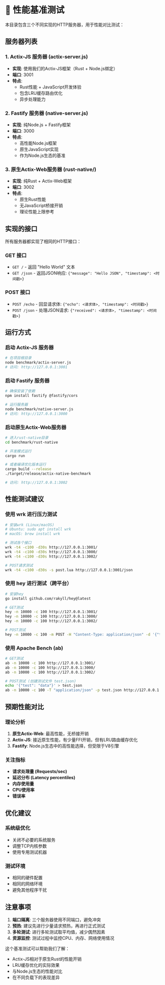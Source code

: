# 🚀 性能基准测试

本目录包含三个不同实现的HTTP服务器，用于性能对比测试：

## 服务器列表

### 1. Actix-JS 服务器 (actix-server.js)
- **实现**: 使用我们的Actix-JS框架（Rust + Node.js绑定）
- **端口**: 3001
- **特点**: 
  - Rust性能 + JavaScript开发体验
  - 包含LRU缓存路由优化
  - 异步处理能力

### 2. Fastify 服务器 (native-server.js)
- **实现**: 纯Node.js + Fastify框架
- **端口**: 3000
- **特点**: 
  - 高性能Node.js框架
  - 原生JavaScript实现
  - 作为Node.js生态的基准

### 3. 原生Actix-Web服务器 (rust-native/)
- **实现**: 纯Rust + Actix-Web框架
- **端口**: 3002
- **特点**: 
  - 原生Rust性能
  - 无JavaScript桥接开销
  - 理论性能上限参考

## 实现的接口

所有服务器都实现了相同的HTTP接口：

### GET 接口
- `GET /` - 返回 "Hello World" 文本
- `GET /json` - 返回JSON响应: `{"message": "Hello JSON", "timestamp": <时间戳>}`

### POST 接口
- `POST /echo` - 回显请求体: `{"echo": <请求体>, "timestamp": <时间戳>}`
- `POST /json` - 处理JSON请求: `{"received": <请求体>, "timestamp": <时间戳>}`

## 运行方式

### 启动 Actix-JS 服务器
```bash
# 在项目根目录
node benchmark/actix-server.js
# 访问: http://127.0.0.1:3001
```

### 启动 Fastify 服务器
```bash
# 确保安装了依赖
npm install fastify @fastify/cors

# 运行服务器
node benchmark/native-server.js
# 访问: http://127.0.0.1:3000
```

### 启动原生Actix-Web服务器
```bash
# 进入rust-native目录
cd benchmark/rust-native

# 开发模式运行
cargo run

# 或者编译优化版本运行
cargo build --release
./target/release/actix-native-benchmark

# 访问: http://127.0.0.1:3002
```

## 性能测试建议

### 使用 wrk 进行压力测试
```bash
# 安装wrk (Linux/macOS)
# Ubuntu: sudo apt install wrk
# macOS: brew install wrk

# 测试各个接口
wrk -t4 -c100 -d30s http://127.0.0.1:3001/
wrk -t4 -c100 -d30s http://127.0.0.1:3000/
wrk -t4 -c100 -d30s http://127.0.0.1:3002/

# POST请求测试
wrk -t4 -c100 -d30s -s post.lua http://127.0.0.1:3001/json
```

### 使用 hey 进行测试（跨平台）
```bash
# 安装hey
go install github.com/rakyll/hey@latest

# GET测试
hey -n 10000 -c 100 http://127.0.0.1:3001/
hey -n 10000 -c 100 http://127.0.0.1:3000/
hey -n 10000 -c 100 http://127.0.0.1:3002/

# POST测试
hey -n 10000 -c 100 -m POST -H "Content-Type: application/json" -d '{"test": "data"}' http://127.0.0.1:3001/json
```

### 使用 Apache Bench (ab)
```bash
# GET测试
ab -n 10000 -c 100 http://127.0.0.1:3001/
ab -n 10000 -c 100 http://127.0.0.1:3000/
ab -n 10000 -c 100 http://127.0.0.1:3002/

# POST测试 (创建测试文件 test.json)
echo '{"test": "data"}' > test.json
ab -n 10000 -c 100 -T "application/json" -p test.json http://127.0.0.1:3001/json
```

## 预期性能对比

### 理论分析
1. **原生Actix-Web**: 最高性能，无桥接开销
2. **Actix-JS**: 接近原生性能，有少量FFI开销，但有LRU路由缓存优化
3. **Fastify**: Node.js生态中的高性能选择，但受限于V8引擎

### 关注指标
- **请求处理量 (Requests/sec)**
- **延迟分布 (Latency percentiles)**
- **内存使用量**
- **CPU使用率**
- **错误率**

## 优化建议

### 系统级优化
- 关闭不必要的系统服务
- 调整TCP内核参数
- 使用专用测试机器

### 测试环境
- 相同的硬件配置
- 相同的网络环境
- 避免其他程序干扰

## 注意事项

1. **端口隔离**: 三个服务器使用不同端口，避免冲突
2. **预热**: 建议先进行少量请求预热，再进行正式测试
3. **多轮测试**: 进行多轮测试取平均值，减少偶然因素
4. **资源监控**: 测试过程中监控CPU、内存、网络使用情况

这个基准测试可以帮助我们了解：
- Actix-JS相对于原生Rust的性能开销
- LRU缓存优化的实际效果
- 与Node.js生态的性能对比
- 在不同负载下的表现差异 